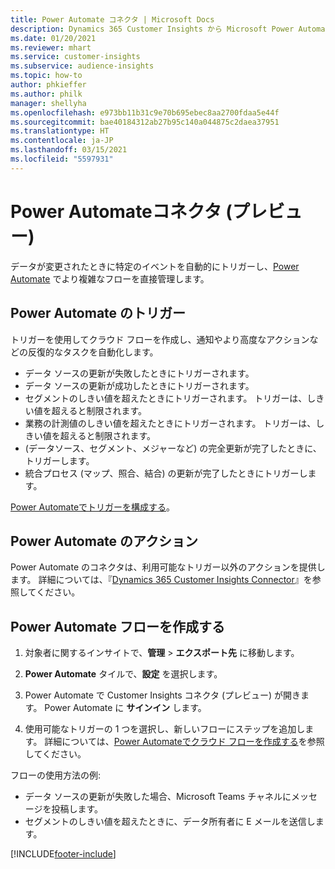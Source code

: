 ```yaml
---
title: Power Automate コネクタ | Microsoft Docs
description: Dynamics 365 Customer Insights から Microsoft Power Automate のフローを作成します。
ms.date: 01/20/2021
ms.reviewer: mhart
ms.service: customer-insights
ms.subservice: audience-insights
ms.topic: how-to
author: phkieffer
ms.author: philk
manager: shellyha
ms.openlocfilehash: e973bb11b31c9e70b695ebec8aa2700fdaa5e44f
ms.sourcegitcommit: bae40184312ab27b95c140a044875c2daea37951
ms.translationtype: HT
ms.contentlocale: ja-JP
ms.lasthandoff: 03/15/2021
ms.locfileid: "5597931"
---
```

# <a name="power-automate-connector-preview"></a>Power Automateコネクタ (プレビュー)

データが変更されたときに特定のイベントを自動的にトリガーし、[Power Automate](https://flow.microsoft.com/) でより複雑なフローを直接管理します。

## <a name="power-automate-triggers"></a>Power Automate のトリガー

トリガーを使用してクラウド フローを作成し、通知やより高度なアクションなどの反復的なタスクを自動化します。 

- データ ソースの更新が失敗したときにトリガーされます。 
- データ ソースの更新が成功したときにトリガーされます。
- セグメントのしきい値を超えたときにトリガーされます。 トリガーは、しきい値を超えると制限されます。
- 業務の計測値のしきい値を超えたときにトリガーされます。 トリガーは、しきい値を超えると制限されます。
- (データソース、セグメント、メジャーなど) の完全更新が完了したときに、トリガーします。
- 統合プロセス (マップ、照合、結合) の更新が完了したときにトリガーします。

[Power Automateでトリガーを構成する](https://flow.microsoft.com/connectors/shared_customerinsights/dynamics-365-customer-insights-connector/)。

## <a name="power-automate-actions"></a>Power Automate  のアクション
Power Automate のコネクタは、利用可能なトリガー以外のアクションを提供します。 詳細については、『[Dynamics 365 Customer Insights Connector](/connectors/customerinsights/)』を参照してください。

## <a name="create-a-power-automate-flow"></a>Power Automate フローを作成する

1. 対象者に関するインサイトで、**管理** > **エクスポート先** に移動します。

1. **Power Automate** タイルで、**設定** を選択します。

1. Power Automate で Customer Insights コネクタ (プレビュー) が開きます。 Power Automate に **サインイン** します。

1. 使用可能なトリガーの 1 つを選択し、新しいフローにステップを追加します。 詳細については、[Power Automateでクラウド フローを作成する](/power-automate/get-started-logic-flow)を参照してください。

フローの使用方法の例: 
- データ ソースの更新が失敗した場合、Microsoft Teams チャネルにメッセージを投稿します。 
- セグメントのしきい値を超えたときに、データ所有者に E メールを送信します。



[!INCLUDE[footer-include](../includes/footer-banner.md)]